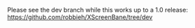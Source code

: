 Please see the dev branch while this works up to a 1.0 release: https://github.com/robbieh/XScreenBane/tree/dev
